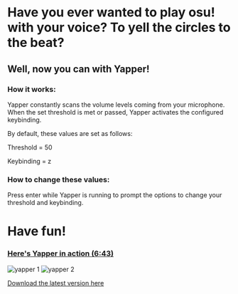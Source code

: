 # Have you ever wanted to play osu! with your voice? To yell the circles to the beat? 

## Well, now you can with Yapper!

### How it works:

Yapper constantly scans the volume levels coming from your microphone. When the set threshold is met or passed, Yapper activates the configured keybinding.

By default, these values are set as follows:

Threshold = 50

Keybinding = z

### How to change these values:

Press enter while Yapper is running to prompt the options to change your threshold and keybinding.


# Have fun!

### [Here's Yapper in action (6:43)](https://www.youtube.com/watch?v=25XTscgFHYE?t=404)

![yapper 1](https://github.com/user-attachments/assets/3f2b1234-95d4-4fc9-9632-5c4185832377)
![yapper 2](https://github.com/user-attachments/assets/4b802f3d-0432-45e9-9478-e7bb2e838bfe)

[Download the latest version here](https://github.com/Jaymusta/Yapper/releases)
